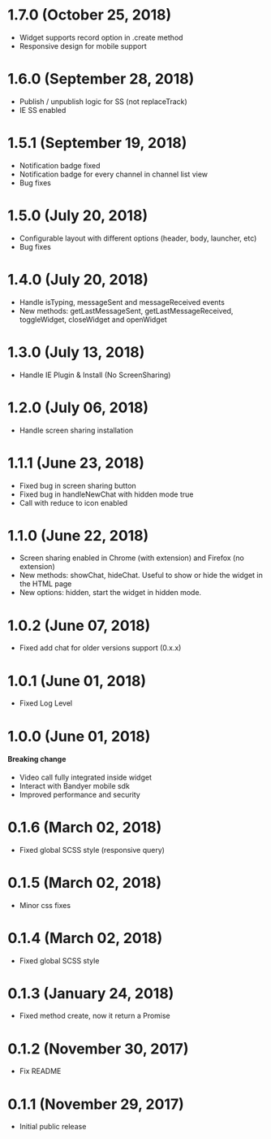 # 1.7.0 (October 25, 2018)

- Widget supports record option in .create method
- Responsive design for mobile support

# 1.6.0 (September 28, 2018)

- Publish / unpublish logic for SS (not replaceTrack)
- IE SS enabled

# 1.5.1 (September 19, 2018)

- Notification badge fixed 
- Notification badge for every channel in channel list view 
- Bug fixes

# 1.5.0 (July 20, 2018)

- Configurable layout with different options (header, body, launcher, etc)
- Bug fixes

# 1.4.0 (July 20, 2018)

- Handle isTyping, messageSent and messageReceived events
- New methods: getLastMessageSent, getLastMessageReceived, toggleWidget, closeWidget and openWidget

# 1.3.0 (July 13, 2018)

- Handle IE Plugin & Install (No ScreenSharing)

# 1.2.0 (July 06, 2018)

- Handle screen sharing installation

# 1.1.1 (June 23, 2018)

- Fixed bug in screen sharing button
- Fixed bug in handleNewChat with hidden mode true
- Call with reduce to icon enabled

# 1.1.0 (June 22, 2018)

- Screen sharing enabled in Chrome (with extension) and Firefox (no extension)
- New methods: showChat, hideChat. Useful to show or hide the widget in the HTML page
- New options: hidden, start the widget in hidden mode.

# 1.0.2 (June 07, 2018)

- Fixed add chat for older versions support (0.x.x)

# 1.0.1 (June 01, 2018)

- Fixed Log Level

# 1.0.0 (June 01, 2018)

#### **Breaking change**

- Video call fully integrated inside widget
- Interact with Bandyer mobile sdk
- Improved performance and security

# 0.1.6 (March 02, 2018)

- Fixed global SCSS style (responsive query)

# 0.1.5 (March 02, 2018)

- Minor css fixes

# 0.1.4 (March 02, 2018)

- Fixed global SCSS style

# 0.1.3 (January 24, 2018)

- Fixed method create, now it return a Promise

# 0.1.2 (November 30, 2017)

- Fix README

# 0.1.1 (November 29, 2017)

- Initial public release
